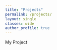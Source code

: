 ```yaml
---
title: "Projects"
permalink: /projects/
layout: single
classes: wide
author_profile: true
---
```


My Project
<!--
## Ongoing Projects

- 🚀 **3D viscoelastic simulation in FEniCSx**
- 🧠 **AI-assisted material modeling**
- 📖 **Blog series on solid mechanics**

-->